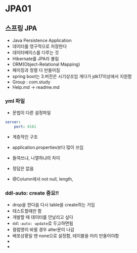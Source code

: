 # JPA01

## 스프링 JPA
- Java Persistence Application
- 데이터를 영구적으로 저장한다
- 데이터베이스를 다루는 것
- Hibernate를 JPA라 불림
- ORM(Object-Relational Mapping)
- 페이징과 정렬 다 만들어짐
- spring boot는 3.버전은 시기상조임 게다가 jdk17이상에서 지원함
- Group : com.study
- Help.md -> readme.md
### yml 파일
- 문법이 다른 설정파일
```yml
server:
    port: 8181
```
- 계층적인 구조
- application.properties보다 많이 쓰임
- 들여쓰냐, 나열하냐의 차이
- 정답은 없음

- @Column에서 not null, length, 
### ddl-auto: create 중요!!
- drop을 한다음 다시 table을 create하는 거임
- 테스트할때만 함
- 개발할 때 데이터를 안날리고 싶다
- `ddl-auto: update`로 두고하면됨
- 컬럼명이 바뀔 경우 alter문이 나감
- 배포상황일 땐 none으로 설정함, 테이블을 미리 만들어야함
- 
- 